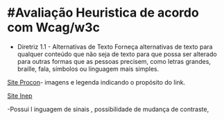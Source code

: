 # #Avaliação Heuristica  de acordo com Wcag/w3c
- Diretriz 1.1 - Alternativas de Texto
Forneça alternativas de texto para qualquer conteúdo que não seja de texto para que possa ser alterado para outras formas que as pessoas precisem, como letras grandes, braille, fala, símbolos ou linguagem mais simples.

[Site Procon](https://www.procon.sp.gov.br/)- imagens e legenda indicando o propósito do link.

[Site Inep](https://www.gov.br/inep/pt-br/areas-de-atuacao/avaliacao-e-exames-educacionais/enem)

-Possui l inguagem de sinais , possibilidade de mudança de contraste, 
